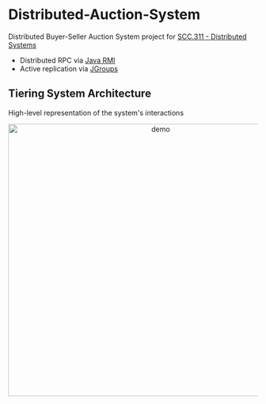 # Distributed-Auction-System

Distributed Buyer-Seller Auction System project for [SCC.311 - Distributed Systems](https://github.com/scc311)

- Distributed RPC via [Java RMI](https://docs.oracle.com/javase/8/docs/technotes/guides/rmi/index.html)
- Active replication via [JGroups](http://www.jgroups.org/)

## Tiering System Architecture
High-level representation of the system's interactions

<div align="center">
  <img src="https://github.com/user-attachments/assets/c4eb293b-8aaa-4356-a801-c5b5a0debba5" alt="demo" width="600" height="550"/>
</div>


